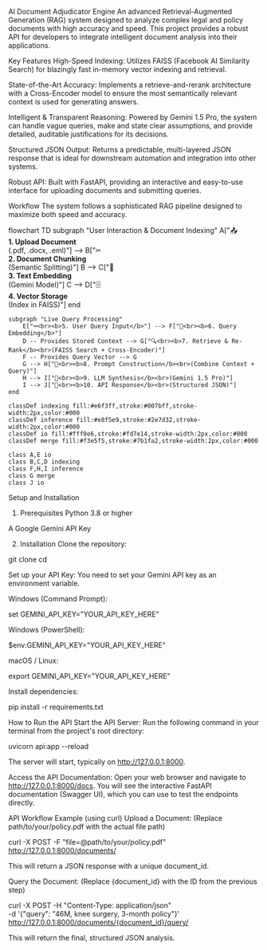 AI Document Adjudicator Engine
An advanced Retrieval-Augmented Generation (RAG) system designed to analyze complex legal and policy documents with high accuracy and speed. This project provides a robust API for developers to integrate intelligent document analysis into their applications.

Key Features
High-Speed Indexing: Utilizes FAISS (Facebook AI Similarity Search) for blazingly fast in-memory vector indexing and retrieval.

State-of-the-Art Accuracy: Implements a retrieve-and-rerank architecture with a Cross-Encoder model to ensure the most semantically relevant context is used for generating answers.

Intelligent & Transparent Reasoning: Powered by Gemini 1.5 Pro, the system can handle vague queries, make and state clear assumptions, and provide detailed, auditable justifications for its decisions.

Structured JSON Output: Returns a predictable, multi-layered JSON response that is ideal for downstream automation and integration into other systems.

Robust API: Built with FastAPI, providing an interactive and easy-to-use interface for uploading documents and submitting queries.

Workflow
The system follows a sophisticated RAG pipeline designed to maximize both speed and accuracy.

flowchart TD
    subgraph "User Interaction & Document Indexing"
        A["📤<br><b>1. Upload Document</b><br>(.pdf, .docx, .eml)"] --> B["✂<br><b>2. Document Chunking</b><br>(Semantic Splitting)"]
        B --> C["🤖<br><b>3. Text Embedding</b><br>(Gemini Model)"]
        C --> D["🗄<br><b>4. Vector Storage</b><br>(Index in FAISS)"]
    end

    subgraph "Live Query Processing"
        E["⌨<br><b>5. User Query Input</b>"] --> F["🤖<br><b>6. Query Embedding</b>"]
        D -- Provides Stored Context --> G["🔍<br><b>7. Retrieve & Re-Rank</b><br>(FAISS Search + Cross-Encoder)"]
        F -- Provides Query Vector --> G
        G --> H["📝<br><b>8. Prompt Construction</b><br>(Combine Context + Query)"]
        H --> I["🧠<br><b>9. LLM Synthesis</b><br>(Gemini 1.5 Pro)"]
        I --> J["📨<br><b>10. API Response</b><br>(Structured JSON)"]
    end

    classDef indexing fill:#e6f3ff,stroke:#007bff,stroke-width:2px,color:#000
    classDef inference fill:#e8f5e9,stroke:#2e7d32,stroke-width:2px,color:#000
    classDef io fill:#fff0e6,stroke:#fd7e14,stroke-width:2px,color:#000
    classDef merge fill:#f3e5f5,stroke:#7b1fa2,stroke-width:2px,color:#000

    class A,E io
    class B,C,D indexing
    class F,H,I inference
    class G merge
    class J io

Setup and Installation
1. Prerequisites
Python 3.8 or higher

A Google Gemini API Key

2. Installation
Clone the repository:

git clone <your-repo-url>
cd <your-repo-name>



Set up your API Key:
You need to set your Gemini API key as an environment variable.

Windows (Command Prompt):

set GEMINI_API_KEY="YOUR_API_KEY_HERE"



Windows (PowerShell):

$env:GEMINI_API_KEY="YOUR_API_KEY_HERE"



macOS / Linux:

export GEMINI_API_KEY="YOUR_API_KEY_HERE"



Install dependencies:

pip install -r requirements.txt



How to Run the API
Start the API Server:
Run the following command in your terminal from the project's root directory:

uvicorn api:app --reload



The server will start, typically on http://127.0.0.1:8000.

Access the API Documentation:
Open your web browser and navigate to http://127.0.0.1:8000/docs. You will see the interactive FastAPI documentation (Swagger UI), which you can use to test the endpoints directly.

API Workflow Example (using curl)
Upload a Document:
(Replace path/to/your/policy.pdf with the actual file path)

curl -X POST -F "file=@path/to/your/policy.pdf" http://127.0.0.1:8000/documents/



This will return a JSON response with a unique document_id.

Query the Document:
(Replace {document_id} with the ID from the previous step)

curl -X POST -H "Content-Type: application/json" \
-d '{"query": "46M, knee surgery, 3-month policy"}' \
http://127.0.0.1:8000/documents/{document_id}/query/



This will return the final, structured JSON analysis.